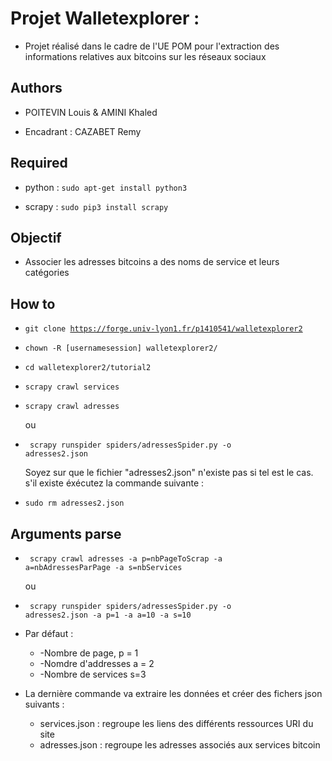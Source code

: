 # Projet Walletexplorer : 


* Projet réalisé dans le cadre de l'UE POM pour l'extraction des informations relatives aux bitcoins sur les réseaux sociaux 


## Authors 


* POITEVIN Louis & AMINI Khaled

* Encadrant : CAZABET Remy


## Required 


* python : <code>sudo apt-get install python3</code>

* scrapy : <code>sudo pip3 install scrapy</code>


## Objectif


* Associer les adresses bitcoins a des noms de service et leurs catégories



## How to 


* <code>git clone https://forge.univ-lyon1.fr/p1410541/walletexplorer2</code>

* <code>chown -R [usernamesession] walletexplorer2/ </code>

* <code>cd walletexplorer2/tutorial2</code> 

* <code>scrapy crawl services</code>

* <code>scrapy crawl adresses</code> 

    ou 

* <code> scrapy runspider spiders/adressesSpider.py -o adresses2.json </code> 

    Soyez sur que le fichier "adresses2.json" n'existe pas si tel est le cas. s'il existe éxécutez la commande suivante : 
* <code>sudo rm adresses2.json </code>

## Arguments parse

* <code> scrapy crawl adresses -a p=nbPageToScrap -a a=nbAdressesParPage -a s=nbServices </code>

    ou 
* <code> scrapy runspider spiders/adressesSpider.py -o adresses2.json -a p=1 -a a=10 -a s=10</code> 

* Par défaut : 
    * -Nombre de page, p = 1
    * -Nomdre d'addresses a = 2
    * -Nombre de services s=3


* La dernière commande va extraire les données et créer des fichers json suivants :  
    * services.json : regroupe les liens des différents ressources URI du site
    * adresses.json : regroupe les adresses associés aux services bitcoin





